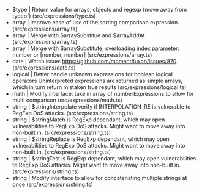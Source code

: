 - $type   | Return value for arrays, objects and regexp (move away from typeof) (src/expressions/type.ts)
- array   | Improve ease of use of the sorting comparison expression. (src/expressions/array.ts)
- array   | Merge with $arraySubstitue and $arrayAddAt (src/expressions/array.ts)
- array   | Merge with $arraySubstitute, overloading index parameter: number or [number, number] (src/expressions/array.ts)
- date    | Watch issue: https://github.com/moment/luxon/issues/870 (src/expressions/date.ts)
- logical | Better handle unknown expressions for boolean logical operators
              Uninterpreted expressions are returned as simple arrays, which
              in turn return mistaken true results (src/expressions/logical.ts)
- math    | Modify interface: take in array of numberExpressions to allow for multi comparison (src/expressions/math.ts)
- string  | $stringInterpolate verify if INTERPOLATION_RE is vulnerable to
             RegExp DoS attacks. (src/expressions/string.ts)
- string  | $stringMatch is RegExp dependant, which may open vulnerabilities
             to RegExp DoS attacks. Might want to move away into non-built in. (src/expressions/string.ts)
- string  | $stringReplace is RegExp dependant, which may open vulnerabilities
             to RegExp DoS attacks. Might want to move away into non-built in. (src/expressions/string.ts)
- string  | $stringTest is RegExp dependant, which may open vulnerabilities
             to RegExp DoS attacks. Might want to move away into non-built in. (src/expressions/string.ts)
- string  | Modify interface to allow for concatenating multiple strings at once (src/expressions/string.ts)
